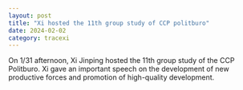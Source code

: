 ```yaml
---
layout: post
title: "Xi hosted the 11th group study of CCP politburo"
date: 2024-02-02
category: tracexi
---
```


On 1/31 afternoon, Xi Jinping hosted the 11th group study of the CCP Politburo. Xi gave an important speech on the development of new productive forces and promotion of high-quality development.

